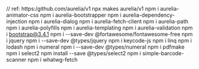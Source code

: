 // ref: https:/github.com/aurelia/v1
npx makes aurelia/v1
npm i aurelia-animator-css
npm i aurelia-bootstrapper
npm i aurelia-dependency-injection
npm i aurelia-dialog
npm i aurelia-fetch-client
npm i aurelia-path
npm i aurelia-polyfills
npm i aurelia-templating
npm i aurelia-validation
npm i bootstrap@3.4.1
npm i --save-dev @fortawesome/fontawesome-free
npm i jquery
npm i --save-dev @types/jquery
npm i keycode-js
npm i linq
npm i lodash
npm i numeral
npm i --save-dev @types/numeral
npm i pdfmake
npm i select2
npm install --save @types/select2
npm i simple-barcode-scanner
npm i whatwg-fetch
